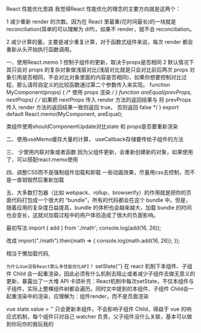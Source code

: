 React 性能优化思路
我觉得React 性能优化的理念的主要方向就是这两个：

1 减少重新 render 的次数。因为在 React 里最重(花时间最长)的一块就是 reconciliation(简单的可以理解为 diff)，如果不 render，就不会 reconciliation。

2 减少计算的量。主要是减少重复计算，对于函数式组件来说，每次 render 都会重新从头开始执行函数调用。

一、使用React.memo
  1 控制子组件的更新，取决于props是否相同
  2 默认情况下其只会对 props 的复杂对象做浅层对比(浅层对比就是只会对比前后两次 props 对象引用是否相同，不会对比对象里面的内容是否相同)，如果你想要控制对比过程，那么请将自定义的比较函数通过第二个参数传入来实现。
  function MyComponent(props) {
    /* 使用 props 渲染 */
  }
  function areEqual(prevProps, nextProps) {
    /*
    如果把 nextProps 传入 render 方法的返回结果与
    将 prevProps 传入 render 方法的返回结果一致则返回 true，
    否则返回 false
    */
  }
  export default React.memo(MyComponent, areEqual);

类组件使用shouldComponentUpdate对比state 和 props是否要重新渲染

二、使用useMemo缓存大量的计算， useCallback存储要传给子组件的方法



三、 少使用内联对象或者函数
因为父组件更新，会重新创建新的对象，如果使用了，可以搭配react.memo使用

四、调整CSS而不是强制组件加载和卸载
一些动画效果，尽量用css去控制，而不是一直销毁然后重新加载


五、大多数打包器（比如 webpack、rollup、browserify）的作用就是把你的页面代码打包成一个很大的 “bundle”，所有的代码都会在这个 bundle 中。但是，随着应用的复杂度日益提高，bundle 的体积也会越来越大，加载 bundle 的时间也会变长，这就对加载过程中的用户体验造成了很大的负面影响。

最初写法
import { add } from './math';
console.log(add(16, 26));

改成
import("./math").then(math => {
  console.log(math.add(16, 26));
});

相当于懒加载代码,







`为什么Vue没有React那么多性能优化API？`
setState('') 在 react 机制下本组件、子组件 Child 会一起重渲染，因此必须有什么机制去阻止或者减少子组件去做无意义的更新，暴露出了一大堆 API
卡颂补充：React机制中每次setState，不仅本组件与子组件，实际上整棵组件树都会遍历。同时文中提到的本组件、子组件 Child会一起重渲染中的渲染，应理解为：组件render，而不是页面渲染

vue state.value = '' 只会更新本组件，不会影响子组件 Child，得益于 vue 的响应式机制，每个组件只对自己 watcher 负责，父子组件没什么关联，基本可以做到你玩你的我玩我的